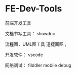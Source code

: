# FE-Dev-Tools
前端开发工具


文档书写工具：
showdoc

流程图，UML图工具
迅捷画图；

开发软件：
vscode

网络调试：
filddler
mobile debug
